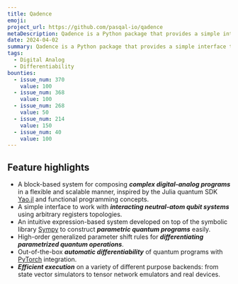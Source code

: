 ```yaml
---
title: Qadence
emoji:
project_url: https://github.com/pasqal-io/qadence
metaDescription: Qadence is a Python package that provides a simple interface to build digital-analog quantum programs with tunable qubit interaction defined on arbitrary register topologies realizable on neutral atom devices.
date: 2024-04-02
summary: Qadence is a Python package that provides a simple interface to build digital-analog quantum programs with tunable qubit interaction defined on arbitrary register topologies realizable on neutral atom devices.
tags:
  - Digital Analog
  - Differentiability
bounties:
  - issue_num: 370
    value: 100
  - issue_num: 368
    value: 100
  - issue_num: 268
    value: 50
  - issue_num: 214
    value: 150
  - issue_num: 40
    value: 100
---
```


## Feature highlights

- A block-based system for composing _**complex digital-analog programs**_ in a flexible and scalable manner, inspired by the Julia quantum SDK [Yao.jl](https://github.com/QuantumBFS/Yao.jl) and functional programming concepts.
- A simple interface to work with _**interacting neutral-atom qubit systems**_ using arbitrary registers topologies.
- An intuitive expression-based system developed on top of the symbolic library [Sympy](https://www.sympy.org/en/index.html) to construct _**parametric quantum programs**_ easily.
- High-order generalized parameter shift rules for _**differentiating parametrized quantum operations**_.
- Out-of-the-box _**automatic differentiability**_ of quantum programs with [PyTorch](https://pytorch.org/) integration.
- _**Efficient execution**_ on a variety of different purpose backends: from state vector simulators to tensor network emulators and real devices.
